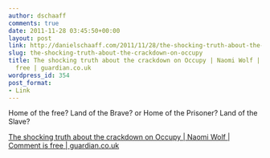 ```yaml
---
author: dschaaff
comments: true
date: 2011-11-28 03:45:50+00:00
layout: post
link: http://danielschaaff.com/2011/11/28/the-shocking-truth-about-the-crackdown-on-occupy/
slug: the-shocking-truth-about-the-crackdown-on-occupy
title: The shocking truth about the crackdown on Occupy | Naomi Wolf | Comment is
  free | guardian.co.uk
wordpress_id: 354
post_format:
- Link
---
```


Home of the free?  Land of the Brave?  or Home of the Prisoner? Land of the Slave?

  
[The shocking truth about the crackdown on Occupy | Naomi Wolf | Comment is free | guardian.co.uk](http://www.guardian.co.uk/commentisfree/cifamerica/2011/nov/25/shocking-truth-about-crackdown-occupy?fb=native&CMP=FBCNETTXT9038)
